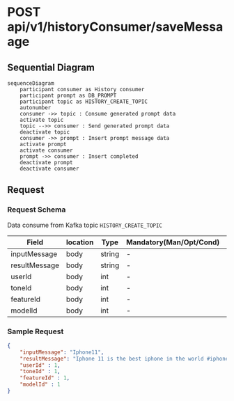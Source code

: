 # POST api/v1/historyConsumer/saveMessaage

## Sequential Diagram
```mermaid
sequenceDiagram
    participant consumer as History consumer
    participant prompt as DB_PROMPT
    participant topic as HISTORY_CREATE_TOPIC
    autonumber
    consumer ->> topic : Consume generated prompt data
    activate topic
    topic -->> consumer : Send generated prompt data
    deactivate topic
    consumer ->> prompt : Insert prompt message data
    activate prompt
    activate consumer
    prompt ->> consumer : Insert completed
    deactivate prompt
    deactivate consumer

```

## Request
### Request Schema
Data consume from Kafka topic `HISTORY_CREATE_TOPIC`

| Field            | location  | Type      | Mandatory(Man/Opt/Cond)   | Target    | Description                       |
| ------------     | --------  | ------    | -----------------------   | ------    | --------------------------------- |
| inputMessage     | body      | string    | -                         | -         | -                                 |
| resultMessage    | body      | string    | -                         | -         | -                                 |
| userId           | body      | int        | -                         | -         | -                                 |
| toneId           | body      | int       | -                         | -         | -                                 |
| featureId        | body      | int       | -                         | -         | -                                 |
| modelId          | body      | int       | -                         | -         | -                                 |

### Sample Request
```json
{
    "inputMessage": "Iphone11",
    "resultMessage": "Iphone 11 is the best iphone in the world #iphone11 #bestiphone",
    "userId" : 1,
    "toneId" : 1,
    "featureId" : 1,
    "modelId" : 1
}
```
